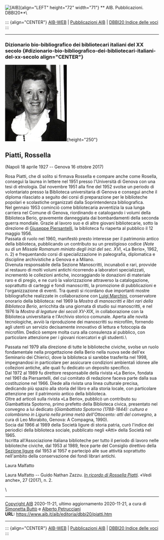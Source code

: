 ![\[AIB\]](/aib/wi/aibv72.gif){align="LEFT" height="72" width="71"}
** AIB. Pubblicazioni. DBBI20**\

::: {align="CENTER"}
[AIB-WEB](/) \| [Pubblicazioni AIB](/pubblicazioni/) \| [DBBI20 Indice
delle voci](dbbi20.htm)
:::

------------------------------------------------------------------------

### Dizionario bio-bibliografico dei bibliotecari italiani del XX secolo {#dizionario-bio-bibliografico-dei-bibliotecari-italiani-del-xx-secolo align="CENTER"}

![\[Ritratto\]](piatti.jpg){height="250"}

## Piatti, Rossella

(Napoli 18 aprile 1927 -- Genova 16 ottobre 2017)

Rosa Piatti, che di solito si firmava Rossella e compare anche come
Rosella, conseguì la laurea in lettere nel 1951 presso l\'Università di
Genova con una tesi di etnologia. Dal novembre 1951 alla fine del 1952
svolse un periodo di volontariato presso la Biblioteca universitaria di
Genova e conseguì anche il diploma rilasciato a seguito dei corsi di
preparazione per le biblioteche popolari e scolastiche organizzati dalla
Soprintendenza bibliografica.\
Nel gennaio 1953 cominciò come bibliotecaria avventizia la sua lunga
carriera nel Comune di Genova, riordinando e catalogando i volumi della
Biblioteca Berio, gravemente danneggiata dai bombardamenti della seconda
guerra mondiale. Grazie al lavoro suo e di altre giovani bibliotecarie,
sotto la direzione di [Giuseppe Piersantelli](piersantelli.htm), la
biblioteca fu riaperta al pubblico il 12 maggio 1956.\
Passata di ruolo nel 1960, manifestò presto interesse per il patrimonio
antico della biblioteca, pubblicando un contributo su un prestigioso
codice (*Note su di un Missale Romanum miniato degli inizi del sec.
XVI*, «La Berio», 1962, n. 2) e frequentando corsi di specializzazione
in paleografia, diplomatica e discipline archivistiche a Genova e a
Milano.\
Divenuta responsabile della Sezione Manoscritti, incunaboli e rari,
provvide al restauro di molti volumi antichi ricorrendo a laboratori
specializzati, incrementò le collezioni antiche, incoraggiando le
donazioni di materiale raro e di pregio, e ne curò la valorizzazione
attraverso la catalogazione, soprattutto di carteggi e fondi
manoscritti, la promozione di pubblicazioni e l\'organizzazione di
eventi. Tra questi si ricordano due importanti mostre bibliografiche
realizzate in collaborazione con [Luigi Marchini](marchini.htm),
conservatore onorario della biblioteca: nel 1969 la *Mostra di
manoscritti e libri rari della Biblioteca Berio*, arricchita da una
giornata di studio sui manoscritti, e nel 1976 la *Mostra di legature
dei secoli XV-XIX*, in collaborazione con la Biblioteca universitaria e
l\'Archivio storico comunale. Aperta alle novità tecnologiche, avviò la
riproduzione dei manoscritti su microfilm, fornendo agli utenti un
servizio decisamente innovativo di lettura e fotocopia da microfilm.
Dedicò sempre molta cura alla consulenza al pubblico, con particolare
attenzione per i giovani ricercatori e gli studenti.\

Passata nel 1979 alla direzione di tutte le biblioteche civiche, svolse
un ruolo fondamentale nella progettazione della Berio nella nuova sede
dell\'ex Seminario dei Chierici, dove la biblioteca si sarebbe
trasferita nel 1998, impegnandosi in particolare per assicurare
condizioni ambientali idonee alle collezioni antiche, alle quali fu
dedicato un deposito specifico.\
Dal 1972 al 1989 fu direttore responsabile della rivista «La Berio»,
fondata nel 1961 da Piersantelli, del cui comitato di redazione faceva
parte dalla sua costituzione nel 1966. Diede alla rivista una linea
culturale precisa, dedicando più spazio alla storia del libro e alla
storia locale, con particolare attenzione per il patrimonio antico della
biblioteca.\
Oltre ad articoli sulla rivista «La Berio», pubblicò un contributo su
Giambattista Spotorno, primo prefetto della Biblioteca civica,
presentato nel convegno a lui dedicato (*Giambattista Spotorno
(1788-1844): cultura e colombismo in Liguria nella prima metà
dell\'Ottocento: atti del convegno*, a cura di Leo Morabito, Genova: A
Compagna, 1990).\
Socia dal 1966 al 1989 della Società ligure di storia patria, curò
l\'indice dei periodici della biblioteca sociale, pubblicato negli
«Atti» della Società nel 1965.\
Iscritta all\'Associazione italiana biblioteche per tutto il periodo di
lavoro nelle biblioteche civiche, dal 1953 al 1989, fece parte
del Consiglio direttivo della [Sezione
ligure](/aib/stor/sezioni/lig.htm) dal 1953 al 1957 e partecipò alle sue
attività soprattutto nell\'ambito della conservazione dei fondi librari
antichi.

Laura Malfatto

Laura Malfatto -- Guido Nathan Zazzu. *[In ricordo di Rossella
Piatti](https://riviste.aib.it/index.php/vedianche/article/view/11741)*.
«Vedi anche», 27 (2017), n. 2.

\

------------------------------------------------------------------------

[Copyright AIB](/su-questo-sito/dichiarazione-di-copyright-aib-web/)
2020-11-21, ultimo aggiornamento 2020-11-21, a cura di [Simonetta
Buttò](/aib/redazione3.htm) e [Alberto
Petrucciani](/su-questo-sito/redazione-aib-web/)\
**URL:** https://www.aib.it/aib/editoria/dbbi20/piatti.htm

------------------------------------------------------------------------

::: {align="CENTER"}
[AIB-WEB](/) \| [Pubblicazioni AIB](/pubblicazioni/) \| [DBBI20 Indice
delle voci](dbbi20.htm)
:::
